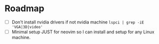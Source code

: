 # Roadmap

- [ ] Don't install nvidia drivers if not nvidia machine `lspci | grep -iE 'VGA|3D|video'`
- [ ] Minimal setup JUST for neovim so I can install and setup for any Linux machine.
